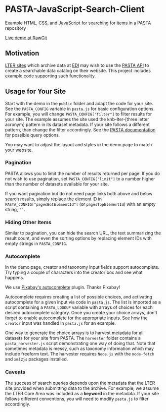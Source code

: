 # PASTA-JavaScript-Search-Client
Example HTML, CSS, and JavaScript for searching for items in a PASTA repository

[Live demo at RawGit](https://cdn.rawgit.com/twhiteaker/PASTA-JavaScript-Search-Client/8ef93258/public/demo.html)

## Motivation

[LTER sites](https://lternet.edu/) which archive data at [EDI](https://environmentaldatainitiative.org/) may wish to use the [PASTA API](https://pastaplus-core.readthedocs.io/en/latest/doc_tree/pasta_api/data_package_manager_api.html#search-data-packages) to create a searchable data catalog on their website. This project includes example code supporting such functionality.

## Usage for Your Site

Start with the demo in the `public` folder and adapt the code for your site.  See the `PASTA_CONFIG` variable in `pasta.js` for basic configuration options.  For example, you will change `PASTA_CONFIG["filter"]` to filter results for your site. The example assumes the site used the knb-lter-[three letter acronym] pattern in its dataset metadata. If your site follows a different pattern, than change the filter accordingly. See the [PASTA documentation](https://pastaplus-core.readthedocs.io/en/latest/doc_tree/pasta_api/data_package_manager_api.html#search-data-packages) for possible query options.

You may want to adjust the layout and styles in the demo page to match your website.

### Pagination

PASTA allows you to limit the number of results returned per page. If you do not wish to use pagination, set `PASTA_CONFIG["limit"]` to a number higher than the number of datasets available for your site.

If you want pagination but do not need page links both above and below search results, simply replace the element ID in `PASTA_CONFIG["pagesBotElementId"]` (or `pagesTopElementId`) with an empty string, `""`. 

### Hiding Other Items

Similar to pagination, you can hide the search URL, the text summarizing the result count, and even the sorting options by replacing element IDs with empty strings in `PASTA_CONFIG`.

### Autocomplete

In the demo page, creator and taxonomy input fields support autocomplete.  Try typing a couple of characters into the creator box and see what happens.  

We use [Pixabay's autocomplete](https://github.com/Pixabay/JavaScript-autoComplete) plugin. Thanks Pixabay!

Autocomplete requires creating a list of possible choices, and activating autocomplete for a given input via code in `pasta.js`.  The list is imported as a script containing a `PASTA_LOOKUP` variable with arrays of choices for each desired autocomplete category. Once you create your choice arrays, don't forget to enable autocomplete for the appropriate inputs.  See how the `creator` input was handled in `pasta.js` for an example.

One way to generate the choice arrays is to harvest metadata for all datasets for your site from PASTA.  The `harvester` folder contains a `pasta_harvester.js` script demonstrating one way of doing that. Note that sometimes metadata is messy, such as taxonomy information which may include freeform text.  The harvester requires `Node.js` with the `node-fetch` and `xml2js` packages installed.

### Caveats

The success of search queries depends upon the metadata that the LTER site provided when submitting data to the archive.  For example, we assume the LTER Core Area was included as a **keyword** in the metadata.  If your site follows different conventions, you will need to modify `pasta.js` to filter accordingly.  
